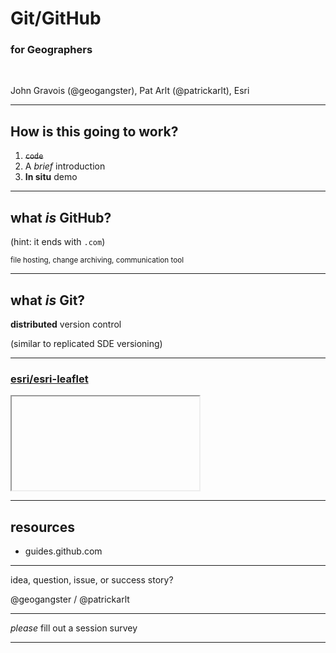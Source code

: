 <!-- to do
brief intro - john?

meat:
1. pat finds a [cool project](https://github.com/jgravois/sandbox)

points to drive home:
1. what is a clone
2. what is a fork
3. what is a branch
4. what is a commit
5. files on disk change when you check out a different branch

you can commit directly on the website

brief outro (show that a PR highlights branches, diff, discussion) - john
tools/resources
-->

<!-- .slide: data-background="/presentations/template2/images/Slide1.png" -->

<!--div style="margin: auto; padding-top: 50px; padding-bottom: 50px; width: 80%; background: rgba(30,30,30,0.9)"/-->

# Git/GitHub
### for Geographers

<br>

John Gravois (@geogangster), Pat Arlt (@patrickarlt), Esri

---

<!-- .slide: data-background="/presentations/template2/images/Slide5.png" -->

## How is this going to work?

1. ~~`code`~~
2. A *brief* introduction
3. **In situ** demo

---

<!-- .slide: data-background="/presentations/template2/images/Slide2.png" -->

## what _is_ GitHub?

(hint: it ends with `.com`)

<small>file hosting, change archiving, communication tool</small>

---

<!-- .slide: data-background="/presentations/template2/images/Slide2.png" -->

## what _is_ Git?

**distributed** version control

(similar to replicated SDE versioning)

<!-- need screenshot -->

---

<!-- .slide: data-background="/presentations/template2/images/Slide2.png" -->

### [esri/esri-leaflet](https://esri.github.io/esri-leaflet)

<div class="twos">
  <div class="snippet-preview">
    <iframe id="frame-2d-parallel" data-src="https://esri.github.io/esri-leaflet"></iframe>
  </div>
</div>

---

<!-- .slide: data-background="/presentations/template2/images/Slide2.png" -->

## resources

* guides.github.com

---

<!-- .slide: data-background="/presentations/template2/images/Slide5.png" -->

idea, question, issue, or success story?

@geogangster / @patrickarlt

---

<!-- .slide: data-background="/presentations/template2/images/Slide2.png" -->

_please_ fill out a session survey

---

<!-- .slide: data-background="/presentations/template2/images/Slide6.png" -->
